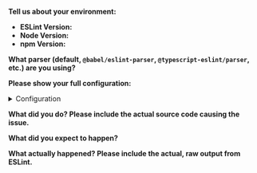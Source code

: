**Tell us about your environment:**

* **ESLint Version:**
* **Node Version:**
* **npm Version:**

**What parser (default, `@babel/eslint-parser`, `@typescript-eslint/parser`, etc.) are you using?**

**Please show your full configuration:**

<details>
<summary>Configuration</summary>

<!-- Paste your configuration below: -->
```js

```

</details>

**What did you do? Please include the actual source code causing the issue.**

**What did you expect to happen?**

**What actually happened? Please include the actual, raw output from ESLint.**
